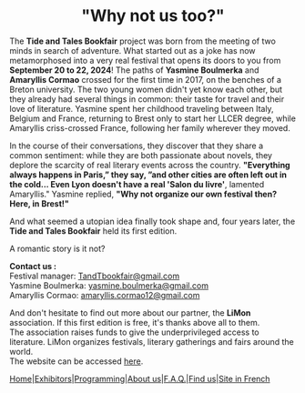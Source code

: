 # <center>"Why not us too?"</center>

The **Tide and Tales Bookfair** project was born from the meeting of two minds in search of adventure.
What started out as a joke has now metamorphosed into a very real festival that opens its doors to you from **September 20 to 22, 2024**!
The paths of **Yasmine Boulmerka** and **Amaryllis Cormao** crossed for the first time in 2017, on the benches of a Breton university. The two young women didn't yet know each other, but they already had several things in common: their taste for travel and their love of literature. Yasmine spent her childhood traveling between Italy, Belgium and France, returning to Brest only to start her LLCER degree, while Amaryllis criss-crossed France, following her family wherever they moved. 

In the course of their conversations, they discover that they share a common sentiment: while they are both passionate about novels, they deplore the scarcity of real literary events across the country. 
**"Everything always happens in Paris,” they say, ”and other cities are often left out in the cold... Even Lyon doesn't have a real 'Salon du livre'**, lamented Amaryllis." Yasmine replied, **"Why not organize our own festival then? Here, in Brest!"**

And what seemed a utopian idea finally took shape and, four years later, the **Tide and Tales Bookfair** held its first edition.

A romantic story is it not?

**Contact us :**  
Festival manager: TandTbookfair@gmail.com  
Yasmine Boulmerka: yasmine.boulmerka@gmail.com  
Amaryllis Cormao: amaryllis.cormao12@gmail.com  

And don't hesitate to find out more about our partner, the **LiMon** association. If this first edition is free, it's thanks above all to them.  
The association raises funds to give the underprivileged access to literature. LiMon organizes festivals, literary gatherings and fairs around the world.  
The website can be accessed [here](https://www.LiMon.com/).

[Home](Index.md)|[Exhibitors](Exhibitors.md)|[Programming](Programming.md)|[About us](AboutUs.md)|[F.A.Q.](Ask.md)|[Find us](WhereTo.md)|[Site in French](../fr/Aboutus.md)
